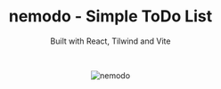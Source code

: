 <div align="center">
 <h1>nemodo - Simple ToDo List</h1> 
 <p>Built with React, Tilwind and Vite</p>
 
 <br />
 
![nemodo](https://user-images.githubusercontent.com/91620216/185987913-97f600e0-d49f-4b61-bb8a-ec43b860b694.png)

</div>
